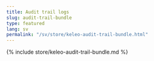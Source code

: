 ```yaml
---
title: Audit trail logs
slug: audit-trail-bundle
type: featured
lang: sv
permalink: "/sv/store/keleo-audit-trail-bundle.html"
---
```


{% include store/keleo-audit-trail-bundle.md %}
